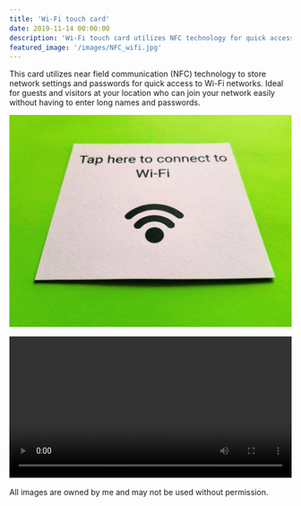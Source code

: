 ```yaml
---
title: 'Wi-Fi touch card'
date: 2019-11-14 00:00:00
description: 'Wi-Fi touch card utilizes NFC technology for quick access to networks'
featured_image: '/images/NFC_wifi.jpg'
---
```

This card utilizes near field communication (NFC) technology to store network settings and passwords for quick access to Wi-Fi networks. Ideal for guests and visitors at your location who can join your network easily without having to enter long names and passwords.

![](/images/NFC_wifi.jpg)

<video autoplay controls width="100%">
    <source src="/videos/NFC_wifi.mp4" type="video/mp4">
</video>

All images are owned by me and may not be used without permission.